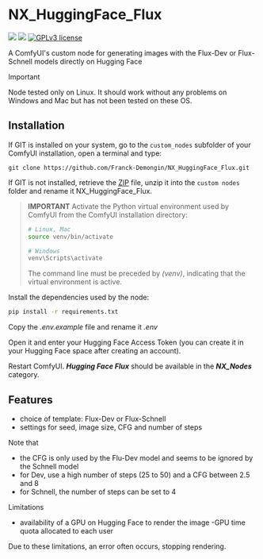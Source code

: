 # NX_HuggingFace_Flux

<img src="https://img.shields.io/badge/Python-3.10-blue" /> <img src="https://img.shields.io/badge/ComfyUI-orange" /> [![GPLv3 license](https://img.shields.io/badge/License-GPLv3-blue.svg)](http://perso.crans.org/besson/LICENSE.html)

A ComfyUI's custom node for generating images with the Flux-Dev or Flux-Schnell models directly on Hugging Face 

> [!IMPORTANT]
> Node tested only on Linux. It should work without any problems on Windows and Mac but has not been tested on these OS.

## Installation

If GIT is installed on your system, go to the `custom_nodes` subfolder of your ComfyUI installation, open a terminal and type: 
```:bash
git clone https://github.com/Franck-Demongin/NX_HuggingFace_Flux.git
```

If GIT is not installed, retrieve the [ZIP](https://github.com/Franck-Demongin/NX_HuggingFace_Flux/archive/refs/heads/main.zip) file, unzip it into the `custom nodes` folder and rename it NX_HuggingFace_Flux.

> **IMPORTANT** 
> Activate the Python virtual environment used by ComfyUI
from the ComfyUI installation directory:
> ```bash
> # Linux, Mac
> source venv/bin/activate
>```
>```bash
> # Windows
> venv\Scripts\activate
>```
>The command line must be preceded by *(venv)*, indicating that the virtual environment is active.

Install the dependencies used by the node:
```bash
pip install -r requirements.txt
```

Copy the *.env.example* file and rename it *.env*  

Open it and enter your Hugging Face Access Token (you can create it in your Hugging Face space after creating an account).

Restart ComfyUI. ***Hugging Face Flux*** should be available in the ***NX_Nodes*** category.

## Features

- choice of template: Flux-Dev or Flux-Schnell
- settings for seed, image size, CFG and number of steps


Note that 
- the CFG is only used by the Flu-Dev model and seems to be ignored by the Schnell model
- for Dev, use a high number of steps (25 to 50) and a CFG between 2.5 and 8
- for Schnell, the number of steps can be set to 4

Limitations

- availability of a GPU on Hugging Face to render the image
-GPU time quota allocated to each user

Due to these limitations, an error often occurs, stopping rendering.



